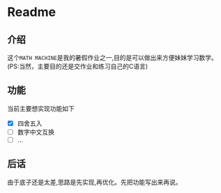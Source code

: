 # Readme

## 介绍
这个`MATH MACHINE`是我的暑假作业之一,目的是可以做出来方便妹妹学习数学。(PS:当然，主要目的还是交作业和练习自己的C语言)

## 功能
当前主要想实现功能如下

- [x] 四舍五入
- [ ] 数字中文互换
- [ ] ...

## 后话
由于底子还是太差,思路是先实现,再优化。先把功能写出来再说。
